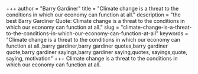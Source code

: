 +++
author = "Barry Gardiner"
title = "Climate change is a threat to the conditions in which our economy can function at all."
description = "the best Barry Gardiner Quote: Climate change is a threat to the conditions in which our economy can function at all."
slug = "climate-change-is-a-threat-to-the-conditions-in-which-our-economy-can-function-at-all"
keywords = "Climate change is a threat to the conditions in which our economy can function at all.,barry gardiner,barry gardiner quotes,barry gardiner quote,barry gardiner sayings,barry gardiner saying,quotes, sayings,quote, saying, motivation"
+++
Climate change is a threat to the conditions in which our economy can function at all.
